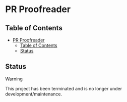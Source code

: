 # PR Proofreader

## Table of Contents
- [PR Proofreader](#pr-proofreader)
  - [Table of Contents](#table-of-contents)
  - [Status](#status)

## Status

> [!WARNING]
> This project has been terminated and is no longer under development/maintenance.

